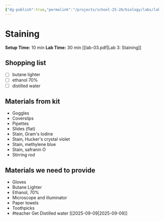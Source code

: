 ```yaml
---
{"dg-publish":true,"permalink":"/projects/school-25-26/biology/labs/lab-01-03-staining/","title":"Staining"}
---
```



# Staining


**Setup Time:** 10 min
**Lab Time:** 30 min
[[lab-03.pdf|Lab 3: Staining]]

## Shopping list

- [ ] butane lighter
- [ ] ethanol 70%
- [ ] distilled water

## Materials from kit

- Goggles
- Coverslips
- Pipettes
- Slides (flat)
- Stain, Gram's Iodine
- Stain, Hucker's crystal violet
- Stain, methylene blue
- Stain, safranin O
- Stirring rod

## Materials we need to provide

- Gloves
- Butane Lighter
- Ethanol, 70%
- Microscope and illuminator
- Paper towels
- Toothpicks
- #teacher Get Distilled water [[2025-09-09\|2025-09-09]]



